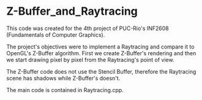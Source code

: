 # Z-Buffer_and_Raytracing

This code was created for the 4th project of PUC-Rio's INF2608 (Fundamentals of Computer Graphics).

The project's objectives were to implement a Raytracing and compare it to OpenGL's Z-Buffer algorithm.
First we create Z-Buffer's rendering and then we start drawing pixel by pixel from the Raytracing's point of view.

The Z-Buffer code does not use the Stencil Buffer, therefore the Raytracing scene has shadows while Z-Buffer's doesn't.

The main code is contained in Raytracing.cpp.
